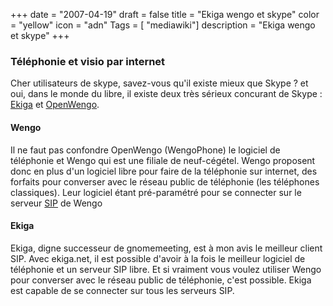 +++
date = "2007-04-19"
draft = false
title = "Ekiga wengo et skype"
color = "yellow"
icon = "adn"
Tags = [ "mediawiki"]
description = "Ekiga wengo et skype"
+++

### Téléphonie et visio par internet

Cher utilisateurs de skype, savez-vous qu'il existe mieux que Skype ? et
oui, dans le monde du libre, il existe deux très sérieux concurant de
Skype : [Ekiga](/wiki/ekiga) et [OpenWengo](http://www.wengo.fr).

#### Wengo

Il ne faut pas confondre OpenWengo (WengoPhone) le logiciel de
téléphonie et Wengo qui est une filiale de neuf-cégétel. Wengo proposent
donc en plus d'un logiciel libre pour faire de la téléphonie sur
internet, des forfaits pour converser avec le réseau public de
téléphonie (les téléphones classiques). Leur logiciel étant
pré-paramétré pour se connecter sur le serveur
[SIP](http://fr.wikipedia.org/wiki/Session_Initiation_Protocol) de Wengo

#### Ekiga

Ekiga, digne successeur de gnomemeeting, est à mon avis le meilleur
client SIP. Avec ekiga.net, il est possible d'avoir à la fois le
meilleur logiciel de téléphonie et un serveur SIP libre. Et si vraiment
vous voulez utiliser Wengo pour converser avec le réseau public de
téléphonie, c'est possible. Ekiga est capable de se connecter sur tous
les serveurs SIP.
